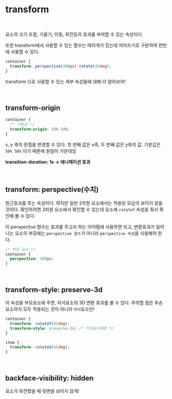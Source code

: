 # transform

<br>

요소의 크기 조절, 기울기, 이동, 회전등의 효과를 부여할 수 있는 속성이다.

또한 transform에서 사용할 수 있는 함수는 여러개가 있는데 띄어쓰기로 구분하여 한번에 사용할 수 있다.

```css
container {
  transform: perspective(300px) rotate(45deg);
}
```

transform 으로 사용할 수 있는 세부 속성들에 대해 더 알아보자!

<br>

## transform-origin

```css
container {
  /* 기본값 */
  transform-origin: 50% 50%;
}
```

x, y 축의 원점을 변경할 수 있다. 첫 번째 값은 x축, 두 번째 값은 y축의 값.
기본값은 `50% 50%` 이기 때문에 원점이 가운데임

**transition-duration: 1s -> 애니메이션 효과**

<br>

## transform: perspective(수치)

원근효과를 주는 속성이다. 하지만 일반 2차원 요소에서는 적용된 모습이 보이지 않을 것이다. 확인하려면 3차원 요소에서 확인할 수 있는데 요소에 `rotateY` 속성을 줘서 확인해 볼 수 있다.

이 perspective 함수는 효과를 주고자 하는 아이템에 사용하면 되고, 변환효과가 일어나는 요소의 부모에는 `perspective 함수`가 아니라 `perspective 속성`을 사용해야 한다.

```css
/* 부모 요소 */
container {
  perspective: 300px;
}
```

<br>

## transform-style: preserve-3d

이 속성을 부모요소에 주면, 자식요소의 3D 변환 효과를 볼 수 있다. 주의할 점은 후손 요소까지 모두 적용되는 것이 아니라 `자식`요소만!

```css
container {
  transform: rotateY(45deg);
  transform-style: preserve-3d; /* 자식요소에만 */
}

item {
  transform: rotateX(45deg);
}
```

<br>

## backface-visibility: hidden

요소가 회전했을 때 뒷면을 보이지 않게!
